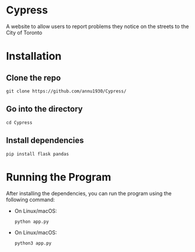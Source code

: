 # Cypress

A website to allow users to report problems they notice on the streets to the City of Toronto

# Installation

## Clone the repo
```
git clone https://github.com/annu1930/Cypress/
```

## Go into the directory
```
cd Cypress
```

## Install dependencies
```
pip install flask pandas
```

# Running the Program

After installing the dependencies, you can run the program using the following command:

- On Linux/macOS:
  ```bash
  python app.py

- On Linux/macOS:
  ```bash
  python3 app.py
